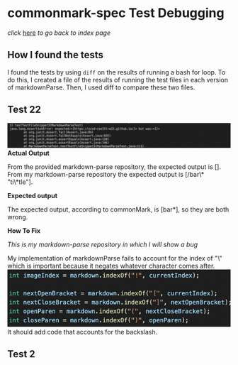 # commonmark-spec Test Debugging

*click* [here](https://claireconner.github.io/cse15l-lab-reports/) *to go back to index page* 


## How I found the tests
I found the tests by using `diff` on the results of running a bash for loop. To do this, I created a file of the results of running the test files in each version of markdownParse. Then, I used diff to compare these two files. 

## Test 22

![Image](lap-rep5-photo/test1Output.png)
**Actual Output**

From the provided markdown-parse repository, the expected output is []. From my markdown-parse repository the expected output is [/bar\\* "ti\\*tle"]. 

**Expected output**

The expected output, according to commonMark, is [bar\*], so they are both wrong. 

**How To Fix**

*This is my markdown-parse repository in which I will show a bug*

My implementation of markdownParse fails to account for the index of "\\" which is important because it negates whatever character comes after. 
![Image](lap-rep5-photo/test22Bug.png)
It should add code that accounts for the backslash. 


## Test 2


